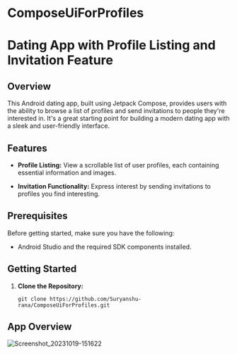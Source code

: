 # ComposeUiForProfiles
# Dating App with Profile Listing and Invitation Feature

## Overview

This Android dating app, built using Jetpack Compose, provides users with the ability to browse a list of profiles and send invitations to people they're interested in. It's a great starting point for building a modern dating app with a sleek and user-friendly interface.

## Features

- **Profile Listing:** View a scrollable list of user profiles, each containing essential information and images.

- **Invitation Functionality:** Express interest by sending invitations to profiles you find interesting.

## Prerequisites

Before getting started, make sure you have the following:

- Android Studio and the required SDK components installed.

## Getting Started

1. **Clone the Repository:**

   ```shell
   git clone https://github.com/Suryanshu-rana/ComposeUiForProfiles.git

## App Overview
![Screenshot_20231019-151622](https://github.com/Suryanshu-rana/ComposeUiForProfiles/assets/61387349/2f7dca58-eba8-405f-b0b1-4a9bfa926609)



